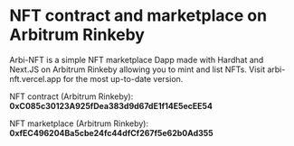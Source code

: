 # NFT contract and marketplace on Arbitrum Rinkeby

Arbi-NFT is a simple NFT marketplace Dapp made with Hardhat and Next.JS on Arbitrum Rinkeby allowing you to mint and list NFTs. Visit arbi-nft.vercel.app for the most up-to-date version.

NFT contract (Arbitrum Rinkeby): **0xC085c30123A925fDea383d9d67dE1f14E5ecEE54**

NFT marketplace (Arbitrum Rinkeby): **0xfEC496204Ba5cbe24fc44dfCf267f5e62b0Ad355**


